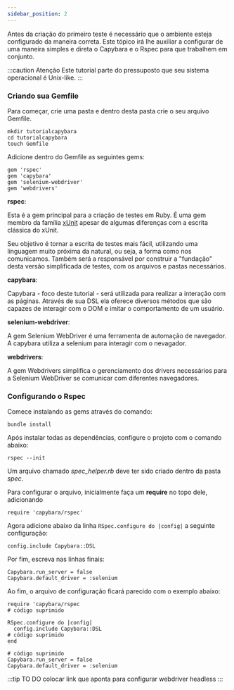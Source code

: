 ```yaml
---
sidebar_position: 2
---
```

Antes da criação do primeiro teste é necessário que o ambiente esteja configurado da maneira correta. Este tópico irá lhe auxiliar a configurar de uma maneira simples e direta o Capybara e o Rspec para que trabalhem em conjunto.

:::caution Atenção
Este tutorial parte do pressuposto que seu sistema operacional é Unix-like.
:::

### Criando sua Gemfile

Para começar, crie uma pasta e dentro desta pasta crie o seu arquivo Gemfile.

```
mkdir tutorialcapybara
cd tutorialcapybara
touch Gemfile

```

Adicione dentro do Gemfile as seguintes gems:

```
gem 'rspec'
gem 'capybara'
gem 'selenium-webdriver'
gem 'webdrivers'
```

**rspec**:

Esta é a gem principal para a criação de testes em Ruby. É uma gem membro da família [xUnit](http://xunitpatterns.com/xUnit.html) apesar de algumas diferenças com a escrita clássica do xUnit.

Seu objetivo é tornar a escrita de testes mais fácil, utilizando uma linguagem muito próxima da natural, ou seja, a forma como nos comunicamos. Também será a responsável por construir a "fundação" desta versão simplificada de testes, com os arquivos e pastas necessários.

**capybara**:

Capybara - foco deste tutorial - será utilizada para realizar a interação com as páginas. Através de sua DSL ela oferece diversos métodos que são capazes de interagir com o DOM e imitar o comportamento de um usuário.

**selenium-webdriver**:

A gem Selenium WebDriver é uma ferramenta de automação de navegador. A capybara utiliza a selenium para interagir com o nevagador.

**webdrivers**:

A gem Webdrivers simplifica o gerenciamento dos drivers necessários para a Selenium WebDriver se comunicar com diferentes navegadores.

### Configurando o Rspec

Comece instalando as gems através do comando:
```
bundle install
```

Após instalar todas as dependências, configure o projeto com o comando abaixo:

``` 
rspec --init
```

Um arquivo chamado *spec_helper.rb* deve ter sido criado dentro da pasta *spec*.

Para configurar o arquivo, inicialmente faça um **require** no topo dele, adicionando

```
require 'capybara/rspec'
```

Agora adicione abaixo da linha ```RSpec.configure do |config|``` a seguinte configuração:
```
config.include Capybara::DSL
```

Por fim, escreva nas linhas finais:

```
Capybara.run_server = false
Capybara.default_driver = :selenium
```

Ao fim, o arquivo de configuração ficará parecido com o exemplo abaixo:

```
require 'capybara/rspec
# código suprimido

RSpec.configure do |config|
  config.include Capybara::DSL
# código suprimido
end

# código suprimido
Capybara.run_server = false
Capybara.default_driver = :selenium
```
:::tip TO DO
  colocar link que aponta para configurar webdriver headless
:::